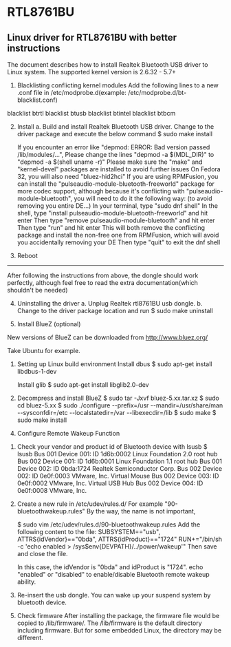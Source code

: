 # RTL8761BU
Linux driver for RTL8761BU with better instructions
-------------------------------------------------------------------------------------------
The document describes how to install Realtek Bluetooth USB driver to Linux system.
The supported kernel version is 2.6.32 - 5.7+
1. Blacklisting conflicting kernel modules
Add the following lines to a new .conf file in /etc/modprobe.d(example: /etc/modprobe.d/bt-blacklist.conf) 

blacklist btrtl
blacklist btusb
blacklist btintel
blacklist btbcm

2. Install
   a. Build and install Realtek Bluetooth USB driver.
      Change to the driver package and execute the below command
      $ sudo make install

   If you encounter an error like "depmod: ERROR: Bad version passed /lib/modules/...",
   Please change the lines "depmod -a $(MDL_DIR)" to "depmod -a $(shell uname -r)"
   Please make sure the "make" and "kernel-devel" packages are installed to avoid further issues
   On Fedora 32, you will also need "bluez-hid2hci"
   If you are using RPMFusion, you can install the "pulseaudio-module-bluetooth-freeworld" package for more codec support, although because it's conflicting with "pulseaudio-module-bluetooth", you will need to do it the following way: (to avoid removing you entire DE...)
   In your terminal, type "sudo dnf shell"
   In the shell, type "install pulseaudio-module-bluetooth-freeworld" and hit enter
   Then type "remove pulseaudio-module-bluetooth" and hit enter
   Then type "run" and hit enter
   This will both remove the conflicting package and install the non-free one from RPMFusion, which will
avoid you accidentally removing your DE
   Then type "quit" to exit the dnf shell
3. Reboot
-------------------------------------------------------------------------------------------
After following the instructions from above, the dongle should work perfectly, although feel free to read the extra documentation(which shouldn't be needed)

4. Uninstalling the driver
   a. Unplug Realtek rtl8761BU usb dongle.
   b. Change to the driver package location and run
      $ sudo make uninstall

5. Install BlueZ (optional)

New versions of BlueZ can be downloaded from http://www.bluez.org/

Take Ubuntu for example.
1) Setting up Linux build environment
   Install dbus
   $ sudo apt-get install libdbus-1-dev

   Install glib
   $ sudo apt-get install libglib2.0-dev

2) Decompress and install BlueZ
   $ sudo tar -Jxvf bluez-5.xx.tar.xz
   $ sudo cd bluez-5.xx
   $ sudo ./configure --prefix=/usr --mandir=/usr/share/man --sysconfdir=/etc --localstatedir=/var --libexecdir=/lib
   $ sudo make
   $ sudo make install


4. Configure Remote Wakeup Function

1) Check your vendor and product id of Bluetooth device with lsusb
   $ lsusb
   Bus 001 Device 001: ID 1d6b:0002 Linux Foundation 2.0 root hub
   Bus 002 Device 001: ID 1d6b:0001 Linux Foundation 1.1 root hub
   Bus 001 Device 002: ID 0bda:1724 Realtek Semiconductor Corp.
   Bus 002 Device 002: ID 0e0f:0003 VMware, Inc. Virtual Mouse
   Bus 002 Device 003: ID 0e0f:0002 VMware, Inc. Virtual USB Hub
   Bus 002 Device 004: ID 0e0f:0008 VMware, Inc.

2) Create a new rule in /etc/udev/rules.d/
   For example "90-bluetoothwakeup.rules"
   By the way, the name is not important,

   $ sudo vim /etc/udev/rules.d/90-bluetoothwakeup.rules
   Add the following content to the file:
   SUBSYSTEM=="usb", ATTRS{idVendor}=="0bda", ATTRS{idProduct}=="1724" RUN+="/bin/sh -c 'echo enabled > /sys$env{DEVPATH}/../power/wakeup'"
   Then save and close the file.

   In this case, the idVendor is "0bda" and idProduct is "1724".
   echo "enabled" or "disabled" to enable/disable Bluetooth remote wakeup ability.

3) Re-insert the usb dongle. You can wake up your suspend system by bluetooth device.


5. Check firmware
   After installing the package, the firmware file would be copied to /lib/firmware/.
   The /lib/firmware is the default directory including firmware.
   But for some embedded Linux, the directory may be different.
